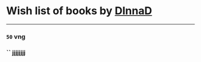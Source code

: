 # Wish list of books by [DInnaD](https://www.facebook.com/app_scoped_user_id/497594403964454/)
---

### `50` vng

### `` jjjjjjjj

